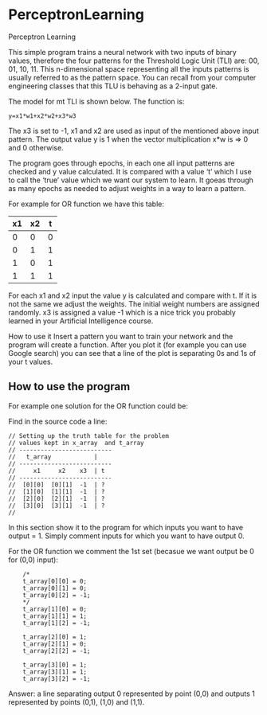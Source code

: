 PerceptronLearning
==================

Perceptron Learning

This simple program trains a neural network with two inputs of binary values, therefore the four patterns for the Threshold Logic Unit (TLI) are: 00, 01, 10, 11. This n-dimensional space representing all the inputs patterns is usually referred to as the pattern space. You can recall from your computer engineering classes that this TLU is behaving as a 2-input gate. 


The model for mt TLI is shown below.  The function is:

```
y=x1*w1+x2*w2+x3*w3
```

The x3 is set to -1, x1 and x2 are used as input of the mentioned above input pattern. The output value y is 1 when the vector multiplication x*w is => 0 and 0 otherwise.

The program goes through epochs, in each one all input patterns are checked and y value calculated. It is compared with a value ‘t’ which I use to call the ‘true’ value which we want our system to learn. It goeas through as many epochs as needed to adjust weights in a way to learn a pattern.

For example for OR function we have this table:


| x1  | x2  | t  |
|---|---|---|
| 0  |  0 | 0  |
| 0  | 1  | 1  |
| 1  |  0 | 1  |
| 1  |  1 | 1  |

For each x1 and x2 input the value y is calculated and compare with t. If it is not the same we adjust the weights. The initial weight numbers are assigned randomly. x3 is assigned a value -1 which is a nice trick you probably learned in your Artificial Intelligence course.

How to use it
Insert a pattern you want to train your network and the program will create a function. After you plot it (for example you can use Google search) you can see that a line of the plot is separating 0s and 1s of your t values.


How to use the program
------------------------

For example one solution for the OR function could be:

Find in the source code a line:
```
// Setting up the truth table for the problem
// values kept in x_array  and t_array
// --------------------------
//   t_array            |
// --------------------------
//     x1     x2    x3  | t
// --------------------------
//  [0][0]  [0][1]  -1  | ?
//  [1][0]  [1][1]  -1  | ?
//  [2][0]  [2][1]  -1  | ?
//  [3][0]  [3][1]  -1  | ?
// 
```

In this section show it to the program for which inputs you want to have output = 1. Simply comment inputs for which you want to have output  0.

For the OR function we comment the 1st set (becasue we want output be 0 for (0,0) input):
```
    /*
    t_array[0][0] = 0;
    t_array[0][1] = 0;
    t_array[0][2] = -1;
    */
    t_array[1][0] = 0;
    t_array[1][1] = 1;
    t_array[1][2] = -1;
    
    t_array[2][0] = 1;
    t_array[2][1] = 0;
    t_array[2][2] = -1;
    
    t_array[3][0] = 1;
    t_array[3][1] = 1;
    t_array[3][2] = -1;

```

Answer:
a line separating output 0 represented by point (0,0) and outputs 1 represented by points (0,1), (1,0) and (1,1).

